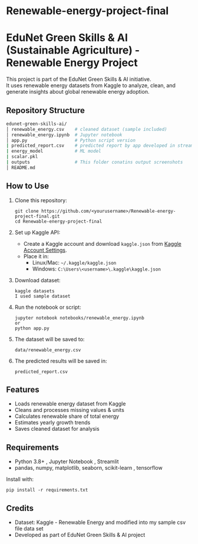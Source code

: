 # Renewable-energy-project-final
# EduNet Green Skills & AI (Sustainable Agriculture) - Renewable Energy Project

This project is part of the EduNet Green Skills & AI initiative.  
It uses renewable energy datasets from Kaggle to analyze, clean, and generate insights about global renewable energy adoption.

##  Repository Structure
``` bash
edunet-green-skills-ai/
│ renewable_energy.csv    # cleaned dataset (sample included)
│ renewable_energy.ipynb  # Jupyter notebook
│ app.py                  # Python script version
| predicted_report.csv    # predicted report by app developed in streamlit
| energy_model            # ML model
| scalar.pkl
| outputs                 # This folder conatins output screenshots 
│ README.md
```

##  How to Use
1. Clone this repository:
   ```
   git clone https://github.com/<yourusername>/Renewable-energy-project-final.git
   cd Renewable-energy-project-final
   ```

2. Set up Kaggle API:
   - Create a Kaggle account and download `kaggle.json` from [Kaggle Account Settings](https://www.kaggle.com/account).
   - Place it in:  
     - Linux/Mac: `~/.kaggle/kaggle.json`  
     - Windows: `C:\Users\<username>\.kaggle\kaggle.json`

3. Download dataset:
   ```
   kaggle datasets
   I used sample dataset 
   ```

4. Run the notebook or script:
   ```
   jupyter notebook notebooks/renewable_energy.ipynb
   or
   python app.py
   ```

5. The dataset will be saved to:
   ```
   data/renewable_energy.csv
   ```
6. The predicted results will be saved in:
   ```
   predicted_report.csv
   ```
   
## Features
- Loads renewable energy dataset from Kaggle
- Cleans and processes missing values & units
- Calculates renewable share of total energy
- Estimates yearly growth trends
- Saves cleaned dataset for analysis

##  Requirements
- Python 3.8+ , Jupyter Notebook , Streamlit 
- pandas, numpy, matplotlib, seaborn, scikit-learn , tensorflow

Install with:
``` 
pip install -r requirements.txt
```
## Credits

- Dataset: Kaggle - Renewable Energy and modified into my sample csv file data set 
- Developed as part of EduNet Green Skills & AI project

